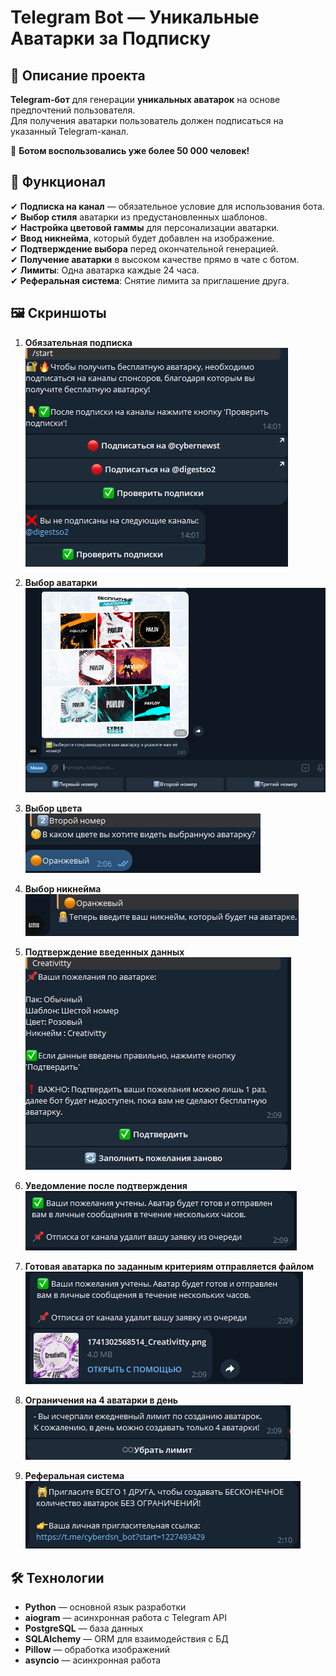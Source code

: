 # Telegram Bot — Уникальные Аватарки за Подписку  


## 📌 Описание проекта  

**Telegram-бот** для генерации **уникальных аватарок** на основе предпочтений пользователя.  
Для получения аватарки пользователь должен подписаться на указанный Telegram-канал.  

📌 **Ботом воспользовались уже более 50 000 человек!**  

## 🚀 Функционал  

✔ **Подписка на канал** — обязательное условие для использования бота.  
✔ **Выбор стиля** аватарки из предустановленных шаблонов.  
✔ **Настройка цветовой гаммы** для персонализации аватарки.  
✔ **Ввод никнейма**, который будет добавлен на изображение.  
✔ **Подтверждение выбора** перед окончательной генерацией.  
✔ **Получение аватарки** в высоком качестве прямо в чате с ботом.  
✔ **Лимиты**: Одна аватарка каждые 24 часа.  
✔ **Реферальная система**: Снятие лимита за приглашение друга.  

## 🖼 Скриншоты 

1. **Обязательная подписка**
   <br>
   ![Обязательная подписка](git_img/subscribe_start.png)

2. **Выбор аватарки**
   <br>
   ![Выбор аватарки](git_img/choose_avatar.png)

3. **Выбор цвета**
   <br>
   ![Выбор цвета](git_img/choose_color.png)

4. **Выбор никнейма**
   <br>
   ![Выбор никнейма](git_img/choose_nickname.png)
   
5. **Подтверждение введенных данных**
   <br>
   ![Подтверждение](git_img/check_info.png)

6. **Уведомление после подтверждения**
   <br>
   ![Ожидание](git_img/wait_please.png)

7. **Готовая аватарка по заданным критериям отправляется файлом**
   <br>
   ![Готовая аватарка](git_img/result_ava.png)

8. **Ограничения на 4 аватарки в день**
   <br>
   ![Выбор никнейма](git_img/restrict_ava_4.png)
   
9. **Реферальная система**
   <br>
   ![Рефка](git_img/refferal_system_info.png)

## 🛠 Технологии  

- **Python** — основной язык разработки  
- **aiogram** — асинхронная работа с Telegram API  
- **PostgreSQL** — база данных  
- **SQLAlchemy** — ORM для взаимодействия с БД  
- **Pillow** — обработка изображений  
- **asyncio** — асинхронная работа  

